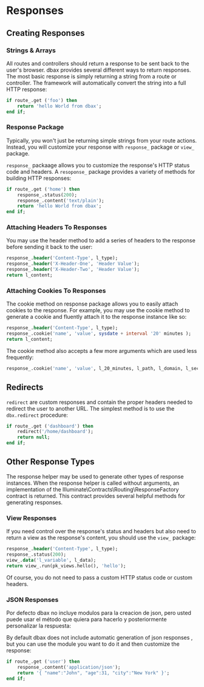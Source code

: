 # Responses

## Creating Responses

### Strings & Arrays

All routes and controllers should return a response to be sent back to the user's browser. dbax provides several different ways to return responses. The most basic response is simply returning a string from a route or controller. The framework will automatically convert the string into a full HTTP response:

```sql
if route_.get ('foo') then
	return 'hello World from dbax';
end if;
```


### Response Package

Typically, you won't just be returning simple strings from your route actions. Instead, you will customize your response with `response_` package or `view_` package.

`response_` packaage allows you to customize the response's HTTP status code and headers. A `resoponse_` package provides a variety of methods for building HTTP responses:

```sql
if route_.get ('home') then
	response_.status(200);
	response_.content('text/plain');
	return 'hello World from dbax';
end if;
```

### Attaching Headers To Responses

You may use the header method to add a series of headers to the response before sending it back to the user:

```sql
response_.header('Content-Type', l_type);
response_.header('X-Header-One', 'Header Value');
response_.header('X-Header-Two', 'Header Value');
return l_content;
```


### Attaching Cookies To Responses

The cookie method on response package allows you to easily attach cookies to the response. For example, you may use the cookie method to generate a cookie and fluently attach it to the response instance like so:

```sql
response_.header('Content-Type', l_type);
response_.cookie('name', 'value', sysdate + interval '20' minutes );
return l_content;
```

The cookie method also accepts a few more arguments which are used less frequently:

```sql
response_.cookie('name', 'value', l_20_minutes, l_path, l_domain, l_secure, l_httpOnly );
```

## Redirects

`redirect` are custom responses and contain the proper headers needed to redirect the user to another URL. The simplest method is to use the `dbx.redirect` procedure:

```sql
if route_.get ('dashboard') then
	redirect('/home/dashboard');
	return null;
end if;
```


## Other Response Types

The response helper may be used to generate other types of response instances. When the  response helper is called without arguments, an implementation of the  Illuminate\Contracts\Routing\ResponseFactory contract is returned. This contract provides several helpful methods for generating responses.


### View Responses

If you need control over the response's status and headers but also need to return a view as the response's content, you should use the `view_` package:

```sql
response_.header('Content-Type', l_type);
response_.status(200);
view_.data('l_variable', l_data);
return view_.run(pk_views.hello(), 'hello');
```

Of course, you do not need to pass a custom HTTP status code or custom headers.


### JSON Responses

Por defecto dbax no incluye modulos para la creacion de json, pero usted puede usar el método que quiera para hacerlo y posteriormente personalizar la respuesta: 

By default dbax does not include automatic generation of json responses , but you can use the module you want to do it and then customize the response:

```sql
if route_.get ('user') then
	response_.content('application/json');
	return '{ "name":"John", "age":31, "city":"New York" }';
end if;
```

